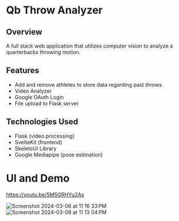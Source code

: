 # Qb Throw Analyzer
## Overview
A full stack web application that utilizes computer vision to analyze a quarterbacks throwing motion.

## Features
- Add and remove athletes to store data regarding past throws
- Video Analyzer
- Google OAuth Login
- File upload to Flask server

## Technologies Used
- Flask (video processing)
- SvelteKit (frontend)
- SkeletoUI Library
- Google Mediapipe (pose estimation)

# UI and Demo

https://youtu.be/5M5GRHYu2As 

![Screenshot 2024-03-08 at 11 16 33 PM](https://github.com/colbysprague/QB_Throw_Analyzer/assets/116236720/0b7d3e78-ef9e-4116-b12c-53b6e9bc56db)
![Screenshot 2024-03-08 at 11 13 04 PM](https://github.com/colbysprague/QB_Throw_Analyzer/assets/116236720/f7dbada5-d60d-4472-b7f5-05a2c7961e8b)
